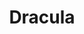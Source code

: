 ﻿---
title: "Dracula"
permalink: periodes_1060.html
layout: periode
sidebar: periodes
pares:
  - 714:
    title: "Terror"

fills:
jocsPrincipals:
  - title: "Dracula"
    bggId: 7804
    dataInici: 
    dataFi: 

jocsEscenaris:
jocsEpoca:
jocsEpocaEscenaris:
---
